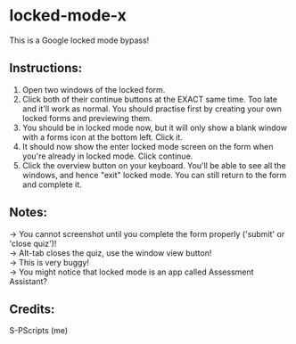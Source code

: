 # locked-mode-x
This is a Google locked mode bypass!

## Instructions:
1. Open two windows of the locked form.
2. Click both of their continue buttons at the EXACT same time. Too late and it'll work as normal. You should practise first by creating your own locked forms and previewing them.
3. You should be in locked mode now, but it will only show a blank window with a forms icon at the bottom left. Click it.
4. It should now show the enter locked mode screen on the form when you're already in locked mode. Click continue.
5. Click the overview button on your keyboard. You'll be able to see all the windows, and hence "exit" locked mode. You can still return to the form and complete it.

## Notes:
-> You cannot screenshot until you complete the form properly ('submit' or 'close quiz')!<br>
-> Alt-tab closes the quiz, use the window view button!<br>
-> This is very buggy! <br>
-> You might notice that locked mode is an app called Assessment Assistant? <br>

## Credits:
S-PScripts (me)

